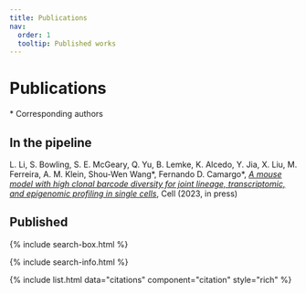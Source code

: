 ```yaml
---
title: Publications
nav:
  order: 1
  tooltip: Published works
---
```


# <i class="fas fa-microscope"></i>Publications

\* Corresponding authors

## In the pipeline

L. Li, S. Bowling, S. E. McGeary, Q. Yu, B. Lemke, K. Alcedo, Y. Jia, X. Liu, M. Ferreira, A. M. Klein,  Shou-Wen Wang\*, Fernando D. Camargo\*, *[A mouse model with high clonal barcode diversity for joint lineage, transcriptomic, and epigenomic profiling in single cells](https://www.biorxiv.org/content/10.1101/2023.01.29.526062v1#page)*, Cell (2023, in press)

## Published

{% include search-box.html %}

{% include search-info.html %}

{% include list.html data="citations" component="citation" style="rich" %}
